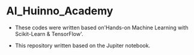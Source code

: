 # AI_Huinno_Academy


- These codes were written based on'Hands-on Machine Learning with Scikit-Learn & TensorFlow'.


- This repository written based on the Jupiter notebook.
